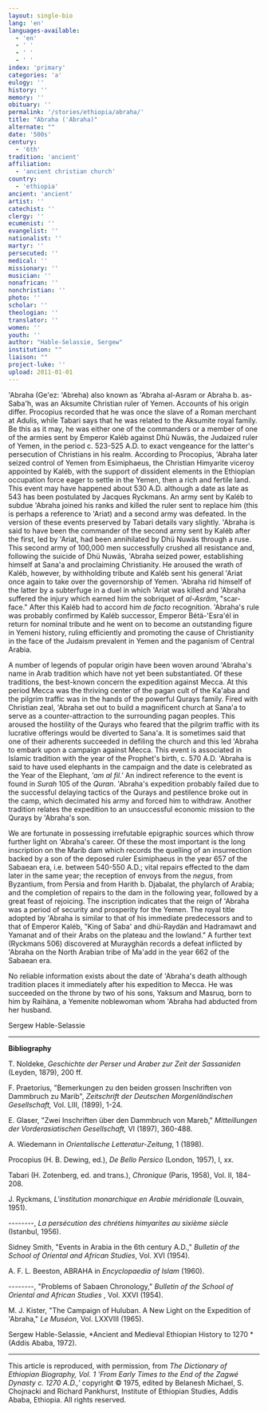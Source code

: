 ```yaml
---
layout: single-bio
lang: 'en'
languages-available:
  - 'en'
  - ' '
  - ' '
  - ' '
index: 'primary'
categories: 'a'
eulogy: ''
history: ''
memory: ''
obituary: ''
permalink: '/stories/ethiopia/abraha/'
title: "Abraha ('Abraha)"
alternate: ""
date: '500s'
century:
  - '6th'
tradition: 'ancient'
affiliation:
  - 'ancient christian church'
country:
  - 'ethiopia'
ancient: 'ancient'
artist: ''
catechist: ''
clergy: ''
ecumenist: ''
evangelist: ''
nationalist: ''
martyr: ''
persecuted: ''
medical: ''
missionary: ''
musician: ''
nonafrican: ''
nonchristian: ''
photo: ''
scholar: ''
theologian: ''
translator: ''
women: ''
youth: ''
author: "Hable-Selassie, Sergew"
institution: ""
liaison: ""
project-luke: ''
upload: 2011-01-01
---
```




'Abraha (Ge'ez: 'Abreha) also known as 'Abraha al-Asram or Abraha b. as-Saba'h, was an Aksumite Christian ruler of Yemen. Accounts of his origin differ. Procopius recorded that he was once the slave of a Roman merchant at Adulis, while Tabari says that he was related to the Aksumite royal family. Be this as it may, he was either one of the commanders or a member of one of the armies sent by Emperor Kaléb against Dhü Nuwäs, the Judaized ruler of Yemen, in the period c. 523-525 A.D. to exact vengeance for the latter's persecution of Christians in his realm. According to Procopius, 'Abraha later seized control of Yemen from Esimiphaeus, the Christian Himyarite viceroy appointed by Kaléb, with the support of dissident elements in the Ethiopian occupation force eager to settle in the Yemen, then a rich and fertile land. This event may have happened about 530 A.D. although a date as late as 543 has been postulated by Jacques Ryckmans. An army sent by Kaléb to subdue 'Abraha joined his ranks and killed the ruler sent to replace him (this is perhaps a reference to 'Ariat) and a second army was defeated.  In the version of these events preserved by Tabari details vary slightly. 'Abraha is said to have been the commander of the second army sent by Kaléb after the first, led by 'Ariat, had been annihilated by Dhü Nuwäs through a ruse. This second army of 100,000 men successfully crushed all resistance and, following the suicide of Dhü Nuwäs, 'Abraha seized power, establishing himself at Sana'a and proclaiming Christianity. He aroused the wrath of Kaléb, however, by withholding tribute and Kaléb sent his general 'Ariat once again to take over the governorship of Yemen. 'Abraha rid himself of the latter by a subterfuge in a duel in which 'Ariat was killed and 'Abraha suffered the injury which earned him the sobriquet of *al-Asräm*, "scar-face." After this Kaléb had to accord him *de facto* recognition. 'Abraha's rule was probably confirmed by Kaléb successor, Emperor  Bétä-'Esra'él in return for nominal tribute and he went on to become an outstanding figure in Yemeni history, ruling efficiently and promoting the cause of Christianity in the face of the Judaism prevalent in Yemen and the paganism of Central Arabia.

A number of legends of popular origin have been woven around 'Abraha's name in Arab tradition which have not yet been substantiated. Of these traditions, the best-known concern the expedition against Mecca. At this period Mecca was the thriving center of the pagan cult of the Ka'aba and the pilgrim traffic was in the hands of the powerful Qurays family. Fired with Christian zeal, 'Abraha set out to build a magnificent church at Sana'a to serve as a counter-attraction to the surrounding pagan peoples. This aroused the hostility of the Qurays who feared that the pilgrim traffic with its lucrative offerings would be diverted to Sana'a. It is sometimes said that one of their adherents succeeded in defiling the church and this led 'Abraha to embark upon a campaign against Mecca.  This event is associated in Islamic tradition with the year of the Prophet's birth, c. 570 A.D. 'Abraha is said to have used elephants in the campaign and the date is celebrated as the Year of the Elephant, *'am  al  fil.'*  An indirect reference to the event is found in *Surah* 105 of the *Quran*. 'Abraha's expedition probably failed due to the successful delaying tactics of the Qurays and pestilence broke out in the camp, which decimated his army and forced him to withdraw. Another tradition relates the expedition to an unsuccessful economic mission to the Qurays by 'Abraha's son.

We are fortunate in possessing irrefutable epigraphic sources which throw further light on 'Abraha's career. Of these the most important is the long inscription on the Marib dam which records the quelling of an insurrection backed by a son of the deposed ruler Esimiphaeus in the year 657 of the Sabaean era, i.e. between 540-550 A.D.; vital repairs effected to the dam later in the same year; the reception of envoys from the *negus*, from  Byzantium, from  Persia and from Harith b. Djabalat, the phylarch of Arabia; and the completion of repairs to the dam in the following year, followed by a great feast of rejoicing. The inscription indicates that the reign of 'Abraha was a period of security and prosperity for the Yemen. The royal title adopted by 'Abraha is similar to that of his immediate predecessors and to that of Emperor Kaléb, "King of Saba' and dhü-Raydän  and Hadramawt and Yamanat and of their Arabs on the plateau and the lowland."  A further text (Ryckmans 506) discovered at Murayghän records a defeat inflicted by 'Abraha on the North Arabian tribe of Ma'add in the year 662 of the Sabaean era.

No reliable information exists about the date of 'Abraha's death although tradition places it immediately after his expedition to Mecca. He was succeeded on the throne by two of his sons, Yaksum and Masruq, born to him by Raihäna, a Yemenite noblewoman  whom 'Abraha had abducted from her husband.

Sergew Hable-Selassie

---

**Bibliography**

T. Noldeke, *Geschichte der Perser und Araber zur Zeit der Sassaniden* (Leyden, 1879), 200 ff.

F. Praetorius, "Bemerkungen zu den beiden grossen Inschriften von Dammbruch zu Marib", *Zeitschrift der Deutschen Morgenl&auml;ndischen Gesellschaft,* Vol. LIII, (1899), 1-24.

E. Glaser, "Zwei Inschriften über den Dammbruch von Mareb," *Mitteillungen der Vorderasiatischen Gesellschaft,* VI (1897), 360-488.

A. Wiedemann in *Orientalische Letteratur-Zeitung*,  1 (1898).

Procopius (H. B. Dewing, ed.), *De Bello Persico* (London, 1957), I, xx.

Tabari (H. Zotenberg, ed. and trans.), *Chronique* (Paris, 1958), Vol. II, 184-208.

J. Ryckmans, *L'institution monarchique en Arabie méridionale*  (Louvain, 1951).

--------, *La persécution des chrétiens himyarites au sixi&egrave;me si&egrave;cle*  (Istanbul, 1956).

Sidney Smith, "Events in Arabia in the 6th century A.D.," *Bulletin of the School of Oriental and African Studies*, Vol. XVI (1954).

A. F. L. Beeston, ABRAHA in *Encyclopaedia of Islam* (1960).

--------, "Problems of Sabaen Chronology," *Bulletin of the School of Oriental and African Studies* , Vol. XXVI (1954).

M. J. Kister, "The Campaign of Huluban. A New Light on the Expedition of 'Abraha," *Le Muséon*, Vol. LXXVIII (1965).

Sergew Hable-Selassie, *Ancient and Medieval Ethiopian History to 1270 *(Addis Ababa, 1972).

---

This article is reproduced, with permission, from *The Dictionary of Ethiopian Biography, Vol. 1 'From Early Times to the End of the Zagwé Dynasty c. 1270 A.D.,'* copyright &copy; 1975, edited by Belanesh Michael, S. Chojnacki and Richard Pankhurst, Institute of Ethiopian Studies, Addis Ababa, Ethiopia.  All rights reserved.
